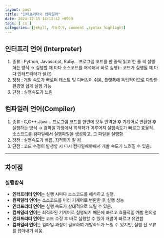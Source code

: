 ```yaml
---
layout: post
title: "인터프리터와 컴파일러"
date: 2024-12-15 14:11:42 +0900
tags: [ cs ]
categories: [jekyll, 기능추가, comment ,syntax highlight]
---
```




## 인터프리 언어 (Interpreter)
1. 종류 : Python, Javascript, Ruby...
프로그램 코드를 한 줄씩 읽고 한 줄 씩 실행하는 방식 → 실행할 때 마다 소스코드를 해석해서 바로 실행(:: 코드가 실행될 때 마다 인터프리터가 필요)
2. 장점 : 개발 속도가 빠르며 테스트 및 디버깅이 쉬움, 플랫폼에 독립적이므로 다양한 환경엣 쉽게 실행 가능
3. 단점 : 실행속도가 느림

## 컴파일러 언어(Compiler)
1. 종류 : C,C++.Java...
프로그램 코드를 한번에 모두 번역한 후 기계어로 변환한 후 실행하는 방식 → 컴파일 과정에서 최적화가 이루어져 실행속도가 빠르고 효율적.
소스코드를 컴파일해서 실행파일을 생성하고, 그 파일을 실행함
2. 장점 : 실행속도가 빠름, 최적화가 잘 됨
3. 단점 : 코드 수정이 발생할 시 다시 컴파일해야해서 개발 속도가 느려질 수 있음.

*** 
## 차이점

### 실행방식
- **인터프리터 언어**는 실행 시마다 소스코드를 해석하고 실행. 
- **컴파일러 언어**는 소스코드를 미리 기계어로 변환한 후 실행
성능 
- **인터프리터 언어**는 실행 속도가 상대적으로 느릴 수 있음. 
- **컴파일러 언어**는 최적화된 기계어로 실행되기 때문에 빠르고 효율적임
개발 편의성 
- **인터프리터 언어**는 코드 수정 후 바로 실행할 수 있어 개발이 빠르고 유연함 
- **컴파일러 언어**는 컴파일 과정이 필요하여 개발속도가 느릴 수 있지만, 실행 전 오류를 잡아내기 쉬움. 
